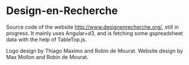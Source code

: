 Design-en-Recherche
===================
Source code of the website http://www.designenrecherche.org/, still in progress.
It mainly uses Angular+d3, and is fetching some gspreadsheet data with the help of TableTop.js.

Logo design by Thiago Maximo and Robin de Mourat.
Website design by Max Mollon and Robin de Mourat.
